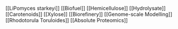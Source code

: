 [[LiPomyces starkeyi]]
[[Biofuel]]
[[Hemicellulose]]
[[Hydrolysate]]
[[Carotenoids]]
[[Xylose]]
[[Biorefinery]]
[[Genome-scale Modelling]]
[[Rhodotorula Toruloides]]
[[Absolute Proteomics]]

